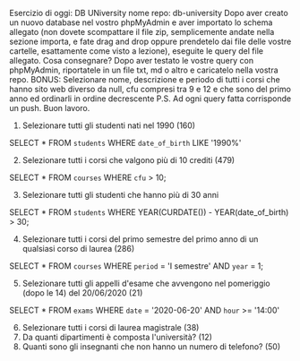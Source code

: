Esercizio di oggi: DB UNiversity
nome repo: db-university
Dopo aver creato un nuovo database nel vostro phpMyAdmin e aver importato lo schema allegato (non dovete scompattare il file zip, semplicemente andate nella sezione importa, e fate drag and drop oppure prendetelo dai file delle vostre cartelle, esattamente come visto a lezione), eseguite le query del file allegato.
Cosa consegnare?
Dopo aver testato le vostre query con phpMyAdmin, riportatele in un file txt, md o altro e caricatelo nella vostra repo.
BONUS:
Selezionare nome, descrizione e periodo di tutti i corsi che hanno sito web diverso da null, cfu compresi tra 9 e 12 e che sono del primo anno ed ordinarli in ordine decrescente
P.S. Ad ogni query fatta corrisponde un push.
Buon lavoro.

1. Selezionare tutti gli studenti nati nel 1990 (160)

SELECT \*
FROM `students`
WHERE `date_of_birth` LIKE '1990%'

2. Selezionare tutti i corsi che valgono più di 10 crediti (479)

SELECT \*
FROM `courses`
WHERE `cfu` > 10;

3. Selezionare tutti gli studenti che hanno più di 30 anni

SELECT \*
FROM `students`
WHERE YEAR(CURDATE()) - YEAR(date_of_birth) > 30;

4. Selezionare tutti i corsi del primo semestre del primo anno di un qualsiasi corso di
   laurea (286)

SELECT \*
FROM `courses`
WHERE `period` = 'I semestre'
AND `year` = 1;

5. Selezionare tutti gli appelli d'esame che avvengono nel pomeriggio (dopo le 14) del
   20/06/2020 (21)

SELECT \*
FROM `exams`
WHERE `date` = '2020-06-20'
AND `hour` >= '14:00'

6. Selezionare tutti i corsi di laurea magistrale (38)
7. Da quanti dipartimenti è composta l'università? (12)
8. Quanti sono gli insegnanti che non hanno un numero di telefono? (50)
